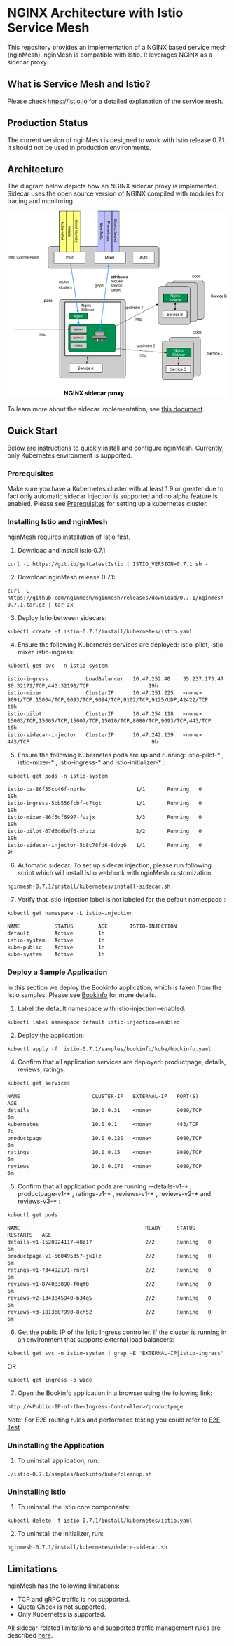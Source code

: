 # NGINX Architecture with Istio Service Mesh
This repository provides an implementation of a NGINX based service mesh (nginMesh).  nginMesh is compatible with Istio.  It leverages NGINX as a sidecar proxy. 

## What is Service Mesh and Istio?
Please check https://istio.io for a detailed explanation of the service mesh.  

## Production Status
The current version of nginMesh is designed to work with Istio release 0.7.1. It should not be used in production environments.  

## Architecture
The diagram below depicts how an NGINX sidecar proxy is implemented. Sidecar uses the open source version of NGINX compiled with modules for tracing and monitoring.

![Alt text](/images/nginx_sidecar.png?raw=true "NGINX Sidecar")

To learn more about the sidecar implementation, see [this document](istio/agent).

## Quick Start
Below are instructions to quickly install and configure nginMesh.  Currently, only Kubernetes environment is supported.

### Prerequisites
Make sure you have a Kubernetes cluster with at least 1.9 or greater due to fact only automatic sidecar injection is supported and no alpha feature is enabled. Please see [Prerequisites](https://istio.io/docs/setup/kubernetes/quick-start.html) for setting up a kubernetes cluster.

### Installing Istio and nginMesh
nginMesh requires installation of Istio first.

1. Download and install Istio 0.7.1:
```
curl -L https://git.io/getLatestIstio | ISTIO_VERSION=0.7.1 sh -
```
2. Download nginMesh release 0.7.1:
```
curl -L https://github.com/nginmesh/nginmesh/releases/download/0.7.1/nginmesh-0.7.1.tar.gz | tar zx
```

3. Deploy Istio between sidecars:

```
kubectl create -f istio-0.7.1/install/kubernetes/istio.yaml
```


4. Ensure the following Kubernetes services are deployed: istio-pilot, istio-mixer, istio-ingress:
```
kubectl get svc  -n istio-system  
```
```
istio-ingress            LoadBalancer   10.47.252.40    35.237.173.47   80:32171/TCP,443:32198/TCP                   19h
istio-mixer              ClusterIP      10.47.251.225   <none>          9091/TCP,15004/TCP,9093/TCP,9094/TCP,9102/TCP,9125/UDP,42422/TCP    19h
istio-pilot              ClusterIP      10.47.254.118   <none>          15003/TCP,15005/TCP,15007/TCP,15010/TCP,8080/TCP,9093/TCP,443/TCP   19h
istio-sidecar-injector   ClusterIP      10.47.242.139   <none>          443/TCP                                       9h
```

5. Ensure the following Kubernetes pods are up and running: istio-pilot-* , istio-mixer-* , istio-ingress-*  and istio-initializer-* :
```
kubectl get pods -n istio-system    
```
```
istio-ca-86f55cc46f-nprhw                1/1       Running   0          19h
istio-ingress-5bb556fcbf-c7tgt           1/1       Running   0          19h
istio-mixer-86f5df6997-fvzjx             3/3       Running   0          19h
istio-pilot-67d6ddbdf6-xhztz             2/2       Running   0          19h
istio-sidecar-injector-5b8c78fd6-8dvq6   1/1       Running   0          9h
```


6. Automatic sidecar:
To set up sidecar injection, please run following script which will install Istio webhook with nginMesh customization.
```
nginmesh-0.7.1/install/kubernetes/install-sidecar.sh
```

7. Verify that istio-injection label is not labeled for the default namespace :
```
kubectl get namespace -L istio-injection
```
```
NAME           STATUS        AGE       ISTIO-INJECTION
default        Active        1h        
istio-system   Active        1h        
kube-public    Active        1h        
kube-system    Active        1h
```


### Deploy a Sample Application
In this section we deploy the Bookinfo application, which is taken from the Istio samples. Please see [Bookinfo](https://istio.io/docs/guides/bookinfo.html)  for more details.

1. Label the default namespace with istio-injection=enabled:

```
kubectl label namespace default istio-injection=enabled
```

2. Deploy the application:

```
kubectl apply -f  istio-0.7.1/samples/bookinfo/kube/bookinfo.yaml
```


4. Confirm that all application services are deployed: productpage, details, reviews, ratings:

```
kubectl get services
```
```
NAME                       CLUSTER-IP   EXTERNAL-IP   PORT(S)              AGE
details                    10.0.0.31    <none>        9080/TCP             6m
kubernetes                 10.0.0.1     <none>        443/TCP              7d
productpage                10.0.0.120   <none>        9080/TCP             6m
ratings                    10.0.0.15    <none>        9080/TCP             6m
reviews                    10.0.0.170   <none>        9080/TCP             6m
```

5. Confirm that all application pods are running --details-v1-* , productpage-v1-* , ratings-v1-* , reviews-v1-* , reviews-v2-* and reviews-v3-* :
```
kubectl get pods
```
```
NAME                                        READY     STATUS    RESTARTS   AGE
details-v1-1520924117-48z17                 2/2       Running   0          6m
productpage-v1-560495357-jk1lz              2/2       Running   0          6m
ratings-v1-734492171-rnr5l                  2/2       Running   0          6m
reviews-v1-874083890-f0qf0                  2/2       Running   0          6m
reviews-v2-1343845940-b34q5                 2/2       Running   0          6m
reviews-v3-1813607990-8ch52                 2/2       Running   0          6m
```

6. Get the public IP of the Istio Ingress controller. If the cluster is running in an environment that supports external load balancers:

```
kubectl get svc -n istio-system | grep -E 'EXTERNAL-IP|istio-ingress'
```

OR

```
kubectl get ingress -o wide       
```

7. Open the Bookinfo application in a browser using the following link:
```
http://<Public-IP-of-the-Ingress-Controller>/productpage
```

Note: For E2E routing rules and performace testing you could refer to [E2E Test](istio/tests/README.md).


### Uninstalling the Application
1. To uninstall application, run:

```
./istio-0.7.1/samples/bookinfo/kube/cleanup.sh
```

### Uninstalling Istio
1. To uninstall the Istio core components:

```
kubectl delete -f istio-0.7.1/install/kubernetes/istio.yaml
```


2. To uninstall the initializer, run:

```
nginmesh-0.7.1/install/kubernetes/delete-sidecar.sh
```

## Limitations
nginMesh has the following limitations:
* TCP and gRPC traffic is not supported.
* Quota Check is not supported.
* Only Kubernetes is supported.

All sidecar-related limitations and supported traffic management rules are described [here](istio/agent).
